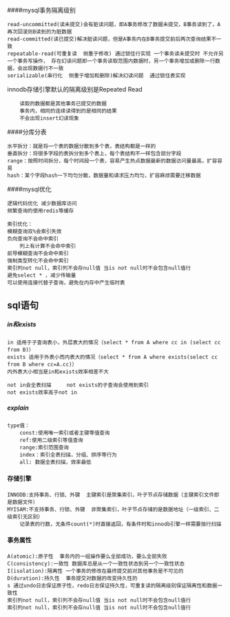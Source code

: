 ####mysql事务隔离级别

	read-uncommitted(读未提交)会有脏读问题，即A事务修改了数据未提交，B事务读到了，A再次回滚则B读到的为脏数据
	read-committed(读已提交)解决脏读问题，但是A事务内在B事务提交前后两次查询结果不一致	
	repeatable-read(可重复读  侧重于修改) 通过锁住行实现 一个事务读未提交时 不允许另一个事务写操作， 存在幻读问题即一个事务读取范围内数据时，另一个事务增加或删除一行数据，会出现数据行不一致	
	serializable(串行化  侧重于增加和删除)解决幻读问题  通过锁住表实现
	
innodb存储引擎默认的隔离级别是Repeated Read
		
		读取的数据都是其他事务已提交的数据
		事务内，相同的连续读得到的是相同的结果
		不会出现insert幻读现象
		
####分库分表

	水平拆分：就是将一个表的数据分散到多个表，表结构都是一样的
	垂直拆分：将很多字段的表拆分到多个表上，每个表结构不一样包含部分字段
	range：按照时间拆分，每个时间段一个表，容易产生热点数据最新的数据访问量最高，扩容容易
	hash：某个字段hash一下均匀分散，数据量和请求压力均匀，扩容麻烦需要迁移数据
####mysql优化

	逻辑代码优化 减少数据库访问   
	频繁查询的使用redis等缓存 
	
	索引优化：
	模糊查询双%会索引失效
	负向查询不会命中索引
        列上有计算不会命中索引
	前导模糊查询不会命中索引
	强制类型转化不会命中索引
	索引列not null，索引列不会存null值 当is not null时不会包含null值行
	避免select * ，减少传输量
	可以使用连接代替子查询，避免在内存中产生临时表

## sql语句
	
##### in和exists
	in 适用于子查询表小，外层表大的情况（select * from A where cc in (select cc from B)）
	exists 适用于外表小而内表大的情况（select * from A where exists(select cc from B where cc=A.cc)）
	内外表大小相当是in和exists效率相差不大
	
	not in会全表扫描     not exists的子查询会使用到索引
	not exists效率高于not in
	
##### explain
	type值：
		const:使用唯一索引或者主键等值查询
		ref:使用二级索引等值查询
		range:索引范围查询
		index：索引全表扫描，分组、排序等行为
		all: 数据全表扫描，效率最低
		
		
#### 存储引擎
	INNODB:支持事务、行锁、外键  主键索引是聚集索引，叶子节点存储数据（主键索引文件即是数据文件）
	MYISAM:不支持事务、行锁、外键  非聚集索引，叶子节点存储的是数据地址（一级索引、二级索引无区别）   
		记录表的行数，无条件count(*)时直接返回，有条件时和innodb引擎一样需要按行扫描

#### 事务属性
	A(atomic):原子性  事务内的一组操作要么全部成功，要么全部失败
	C(consistency):一致性 数据库总是从一个一致性状态到另一个一致性状态
	I(isolation):隔离性 一个事务的修改在最终提交前对其他事务是不可见的
	D(duration):持久性  事务提交对数据的改变持久性的
	s 通过undo日志保证原子性，redo日志保证持久性，可重复读的隔离级别保证隔离性和数据一致性
	索引列not null，索引列不会存null值 当is not null时不会包含null值行
	索引列not null，索引列不会存null值 当is not null时不会包含null值行
